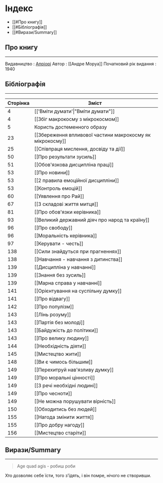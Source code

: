 # Індекс

 - [[#Про книгу]]
 - [[#Бібліографія]]
 - [[#Вирази/Summary]]

## Про книгу
***
Видавництво : [Апріорі](https://apriori-publishing.com/product/misteztvo-jiti)
Автор : [[Андре Моруа]]
Початковий рік видання : 1940

## Бібліографія
***

| Сторінка | Зміст                                                     |
| -------- | --------------------------------------------------------- |
| 4        | [['Вміти думати'\|"Вміти думати"]]                        |
| 4        | [[Збіг макрокосму з мікрокосмом]]                         |
| 5        | Користь достеменного образу                               |
| 23       | [[Збереження впливової частини макрокосму як мікрокосму]] |
| 25       | [[Співпраця мислення, досвіду та дії]]                    |
| 50       | [[Про результати зусиль]]                                 |
| 51       | [[Обов'язкова дисципліна праці]]                          |
| 53       | [[Про новини]]                                            |
| 53       | [[2 правила емоційної дисципліни]]                        |
| 53       | [[Контроль емоцій]]                                       |
| 60       | [[Уявлення про Рай]]                                      |
| 67       | [[3 складові життя митця]]                                |
| 81       | [[Про обов'язки керівника]]                               |
| 93       | [[Великий державний діяч про народ та країну]]            |
| 96       | [[Про свободу]]                                           |
| 96       | [[Моральність керівника]]                                 |
| 97       | [[Керувати - честь]]                                      |
| 138      | [[Сили знайдуться при прагненнях]]                        |
| 138      | [[Навчання - навчання з дитинства]]                       |
| 139      | [[Дисципліна у навчанні]]                                 |
| 139      | [[Знання без зусиль]]                                     |
| 139      | [[Марна справа у навчанні]]                               |
| 141      | [[Орієнтування на суспільну думку]]                       |
| 141      | [[Про відвагу]]                                           |
| 142      | [[Про популізм]]                                          |
| 143      | [[Лінь розуму]]                                           |
| 143      | [[Партія без молоді]]                                     |
| 143      | [[Байдужість до політики]]                                |
| 143      | [[Про велику людину]]                                     |
| 144      | [[Необхідність діяти]]                                    |
| 145      | [[Мистецтво жити]]                                        |
| 148      | [[Ви є чимось більшим]]                                   |
| 149      | [[Перехитруй нав'язливу думку]]                           |
| 149      | [[Про моральні цінності]]                                 |
| 149      | [[3 речі необхідні людині]]                               |
| 149      | [[Про чесноти]]                                           |
| 149      | [[Не можна порушувати вірність]]                          |
| 150      | [[Обходитись без людей]]                                  |
| 155      | [[Нагода змінити життя]]                                  |
| 155      | [[Про добру нагоду]]                                      |
| 156      | [[Мистецтво старіти]]                                     |

## Вирази/Summary
***

> Age quad agis - робиш роби

Хто дозволяє себе їсти, того з'їдять, і він помре, нічого не створивши.
